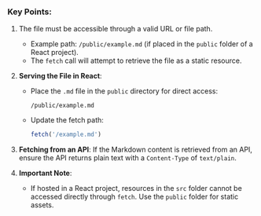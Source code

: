
### Key Points:
1. The file must be accessible through a valid URL or file path.
   - Example path: `/public/example.md` (if placed in the `public` folder of a React project).
   - The `fetch` call will attempt to retrieve the file as a static resource.

2. **Serving the File in React**:
   - Place the `.md` file in the `public` directory for direct access:
     ```
     /public/example.md
     ```
   - Update the fetch path:
     ```javascript
     fetch('/example.md')
     ```

3. **Fetching from an API**:
   If the Markdown content is retrieved from an API, ensure the API returns plain text with a `Content-Type` of `text/plain`.

4. **Important Note**:
   - If hosted in a React project, resources in the `src` folder cannot be accessed directly through `fetch`. Use the `public` folder for static assets.
